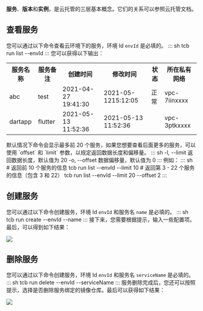 **服务**、**版本**和**实例**，是云托管的三层基本概念。它们的关系可以参照云托管文档。

## 查看服务

您可以通过以下命令查看云环境下的服务，环境 Id `envId` 是必填的。
<dx-codeblock>
:::  sh
tcb run list --envId <envId>
:::
</dx-codeblock>
您可以获得以下输出：
<table>
<tr>
<th>服务名称</th>
<th>服务备注</th>
<th>创建时间</th>
<th>修改时间</th>
<th>状态</th>
<th>所在私有网络</th>
</tr>
<tr>
<td>abc</td>
<td>test</td>
<td>2021-04-27 19:41:30</td>
<td>2021-05-1215:12:05</td>
<td>正常</td>
<td>vpc-7iinxxxx</td>
</tr>
<tr>
<td>dartapp</td>
<td>flutter</td>
<td>2021-05-13 11:52:36</td>
<td>2021-05-13 11:52:36</td>
<td></td>
<td>vpc-3ptkxxxx</td>
</tr>
</table>
默认情况下命令会显示最多前 20 个服务，如果您想要查看后面更多的服务，可以使用 `offset` 和 `limit` 参数，以规定返回数据长度和偏移量。
<dx-codeblock>
:::  sh
-l, --limit <limit>    返回数据长度，默认值为 20
-o, --offset <offset>  数据偏移量，默认值为 0
:::
</dx-codeblock>
例如：
<dx-codeblock>
:::  sh
# 返回前 10 个服务的信息
tcb run list --envId <envId> --limit 10
# 返回第 3 - 22 个服务的信息（包含 3 和 22）
tcb run list --envId <envId> --limit 20 --offset 2
:::
</dx-codeblock>


## 创建服务

您可以通过以下命令创建服务，环境 Id `envId` 和服务名 `name` 是必填的。
<dx-codeblock>
:::  sh
tcb run create --envId <envId> --name <name>
:::
</dx-codeblock>
接下来，您需要根据提示，输入一些配置项。最后，可以得到如下结果：

![](https://main.qcloudimg.com/raw/3cab91a3a8cebde7df6df554771049b5.png)

## 删除服务

您可以通过以下命令创建服务，环境 Id `envId` 和服务名 `serviceName` 是必填的。
<dx-codeblock>
:::  sh
tcb run delete --envId <envId> --serviceName <serviceName>
:::
</dx-codeblock>
服务删除完成后，您还可以按照提示，选择是否删除服务绑定的镜像仓库。最后可以获得如下结果：

![](https://main.qcloudimg.com/raw/7e2e38d02cf362ec343bf28df4558ddd.png)
